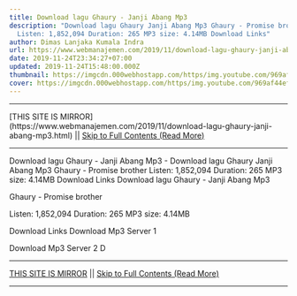 ```yaml
---
title: Download lagu Ghaury - Janji Abang Mp3
description: "Download lagu Ghaury Janji Abang Mp3 Ghaury - Promise brother
  Listen: 1,852,094 Duration: 265 MP3 size: 4.14MB Download Links"
author: Dimas Lanjaka Kumala Indra
url: https://www.webmanajemen.com/2019/11/download-lagu-ghaury-janji-abang-mp3.html
date: 2019-11-24T23:34:27+07:00
updated: 2019-11-24T15:48:00.000Z
thumbnail: https://imgcdn.000webhostapp.com/https/img.youtube.com/969af44ef2a017de5f4cd94ca2233cad.jpeg
cover: https://imgcdn.000webhostapp.com/https/img.youtube.com/969af44ef2a017de5f4cd94ca2233cad.jpeg
---
```


<hr/> [THIS SITE IS MIRROR](https://www.webmanajemen.com/2019/11/download-lagu-ghaury-janji-abang-mp3.html) || <a href="https://www.webmanajemen.com/2019/11/download-lagu-ghaury-janji-abang-mp3.html" rel="follow" class="button" id="read-more">Skip to Full Contents (Read More)</a> <hr/> Download lagu Ghaury - Janji Abang Mp3 - Download lagu Ghaury Janji Abang Mp3 Ghaury - Promise brother Listen: 1,852,094 Duration: 265 MP3 size: 4.14MB Download Links Download lagu Ghaury - Janji Abang Mp3

  Ghaury - Promise brother 

  Listen: 1,852,094 
  Duration: 265 
  MP3 size: 4.14MB 

  Download Links 
  Download Mp3 Server 1 

  Download Mp3 Server 2 
  D <hr/> [THIS SITE IS MIRROR](https://www.webmanajemen.com/2019/11/download-lagu-ghaury-janji-abang-mp3.html) || <a href="https://www.webmanajemen.com/2019/11/download-lagu-ghaury-janji-abang-mp3.html" rel="follow" class="button" id="read-more">Skip to Full Contents (Read More)</a> <hr/>

<script>
    if (location.host.includes('dimaslanjaka12')) {
      location.replace('https://www.webmanajemen.com/2019/11/download-lagu-ghaury-janji-abang-mp3.html');
    }
  </script>